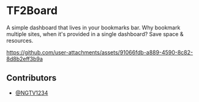 # TF2Board

A simple dashboard that lives in your bookmarks bar. Why bookmark multiple sites, when it's provided in a single dashboard? Save space & resources.

https://github.com/user-attachments/assets/91066fdb-a889-4590-8c82-8d8b2eff3b9a

## Contributors

- [@NGTV1234](https://www.github.com/NGTV1234)
